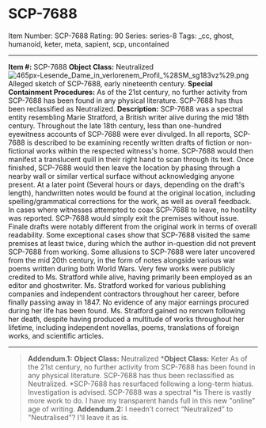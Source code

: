 # SCP-7688
Item Number: SCP-7688
Rating: 90
Series: series-8
Tags: _cc, ghost, humanoid, keter, meta, sapient, scp, uncontained

---

**Item #:** SCP-7688
**Object Class:** Neutralized
![465px-Lesende_Dame_in_verlorenem_Profil_%28SM_sg183vz%29.png](https://upload.wikimedia.org/wikipedia/commons/thumb/1/1f/Lesende_Dame_in_verlorenem_Profil_%28SM_sg183vz%29.png/465px-Lesende_Dame_in_verlorenem_Profil_%28SM_sg183vz%29.png)
Alleged sketch of SCP-7688, early nineteenth century.
**Special Containment Procedures:** As of the 21st century, no further activity from SCP-7688 has been found in any physical literature. SCP-7688 has thus been reclassified as Neutralized.
**Description:** SCP-7688 was a spectral entity resembling Marie Stratford, a British writer alive during the mid 18th century. Throughout the late 18th century, less than one-hundred eyewitness accounts of SCP-7688 were ever divulged.
In all reports, SCP-7688 is described to be examining recently written drafts of fiction or non-fictional works within the respected witness's home. SCP-7688 would then manifest a translucent quill in their right hand to scan through its text. Once finished, SCP-7688 would then leave the location by phasing through a nearby wall or similar vertical surface without acknowledging anyone present. At a later point (Several hours or days, depending on the draft's length), handwritten notes would be found at the original location, including spelling/grammatical corrections for the work, as well as overall feedback.
In cases where witnesses attempted to coax SCP-7688 to leave, no hostility was reported. SCP-7688 would simply exit the premises without issue. Finale drafts were notably different from the original work in terms of overall readability. Some exceptional cases show that SCP-7688 visited the same premises at least twice, during which the author in-question did not prevent SCP-7688 from working.
Some allusions to SCP-7688 were later uncovered from the mid 20th century, in the form of notes alongside various war poems written during both World Wars.
Very few works were publicly credited to Ms. Stratford while alive, having primarily been employed as an editor and ghostwriter. Ms. Stratford worked for various publishing companies and independent contractors throughout her career, before finally passing away in 1847. No evidence of any major earnings procured during her life has been found. Ms. Stratford gained no renown following her death, despite having produced a multitude of works throughout her lifetime, including independent novellas, poems, translations of foreign works, and scientific articles.
* * *
> **Addendum.1:** **Object Class:** Neutralized ***Object Class:** Keter
> As of the 21st century, no further activity from SCP-7688 has been found in any physical literature. SCP-7688 has thus been reclassified as Neutralized. *SCP-7688 has resurfaced following a long-term hiatus. Investigation is advised.
> SCP-7688 was a spectral *is
> There is vastly more work to do. I have my transparent hands full in this new "online" age of writing.
> **Addendum.2:** I needn’t correct “Neutralized” to "Neutralised"? I'll leave it as is.